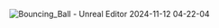 ![Bouncing_Ball - Unreal Editor 2024-11-12 04-22-04](https://github.com/user-attachments/assets/440f5278-064e-4a90-8dbb-feb9c3f17afa)
